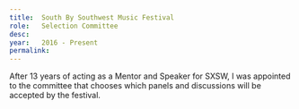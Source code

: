 ```yaml
---
title:  South By Southwest Music Festival
role:   Selection Committee
desc:   
year:   2016 - Present
permalink:
---
```

After 13 years of acting as a Mentor and Speaker for SXSW, I was appointed to the committee that chooses which panels and discussions will be accepted by the festival.
